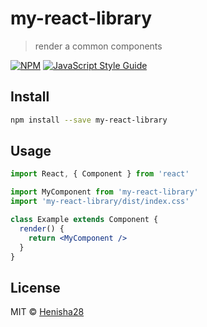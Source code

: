 # my-react-library

> render a common components

[![NPM](https://img.shields.io/npm/v/my-react-library.svg)](https://www.npmjs.com/package/my-react-library) [![JavaScript Style Guide](https://img.shields.io/badge/code_style-standard-brightgreen.svg)](https://standardjs.com)

## Install

```bash
npm install --save my-react-library
```

## Usage

```jsx
import React, { Component } from 'react'

import MyComponent from 'my-react-library'
import 'my-react-library/dist/index.css'

class Example extends Component {
  render() {
    return <MyComponent />
  }
}
```

## License

MIT © [Henisha28](https://github.com/Henisha28)
